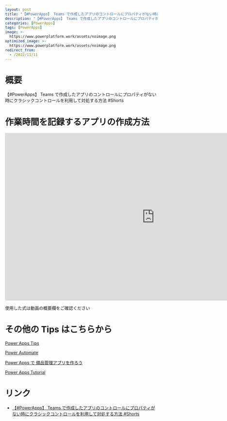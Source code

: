 ```yaml
---
layout: post
title: "【#PowerApps】 Teams で作成したアプリのコントロールにプロパティがない時にクラシックコントロールを利用して対処する方法 #Shorts"
description: "【#PowerApps】 Teams で作成したアプリのコントロールにプロパティがない時にクラシックコントロールを利用して対処する方法 #Shortsを動画で分かりやすく解説"
categories: [PowerApps]
tags: [PowerApps]
image: >-
  https://www.powerplatform.work/assets/noimage.png
optimized_image: >-
  https://www.powerplatform.work/assets/noimage.png
redirect_from:
  - /2022/11/11
---
```



#  概要

【#PowerApps】 Teams で作成したアプリのコントロールにプロパティがない時にクラシックコントロールを利用して対処する方法 #Shorts


# 作業時間を記録するアプリの作成方法

<iframe width="983" height="553" src="https://www.youtube.com/embed/IeBcIFRV39o" title="YouTube video player" frameborder="0" allow="accelerometer; autoplay; clipboard-write; encrypted-media; gyroscope; picture-in-picture" allowfullscreen></iframe>


使用した式は動画の概要欄をご確認ください


# その他の Tips はこちらから

[Power Apps Tips](https://www.youtube.com/watch?v=VrAQf3JQ7yM&list=PLVhFi1fb3DqakSLVMn22DDcySXh9jtzi- )


[Power Automate](https://www.youtube.com/watch?v=-YnJYT0ASEM&list=PLVhFi1fb3Dqbzic6GieqnLFgD3aTj-eHA)


[Power Apps で 備品管理アプリを作ろう](https://www.youtube.com/playlist?list=PLVhFi1fb3DqZM3HKb8Hea6XEL96990Fyn)


[Power Apps Tutorial](https://www.youtube.com/playlist?list=PLVhFi1fb3DqalxpL974VvAJvV4iWoSbe_)


# リンク


- [【#PowerApps】 Teams で作成したアプリのコントロールにプロパティがない時にクラシックコントロールを利用して対処する方法 #Shorts](https://www.youtube.com/watch?v=IeBcIFRV39o)

